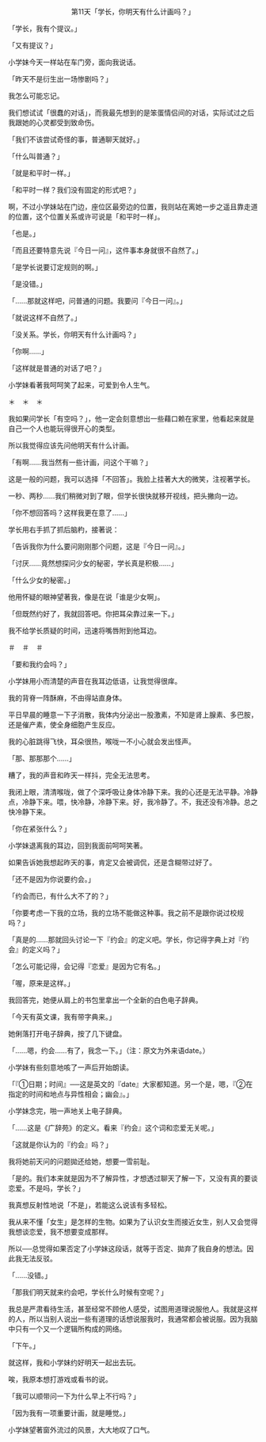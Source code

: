 <p align="center">第11天「学长，你明天有什么计画吗？」</p>

「学长，我有个提议。」

「又有提议？」

小学妹今天一样站在车门旁，面向我说话。

「昨天不是衍生出一场惨剧吗？」

我怎么可能忘记。

我们想试试「很蠢的对话」，而我最先想到的是笨蛋情侣间的对话，实际试过之后我跟她的心灵都受到致命伤。

「我们不该尝试奇怪的事，普通聊天就好。」

「什么叫普通？」

「就是和平时一样。」

「和平时一样？我们没有固定的形式吧？」

啊，不过小学妹站在门边，座位区最旁边的位置，我则站在离她一步之遥且靠走道的位置，这个位置关系或许可说是「和平时一样」。

「也是。」

「而且还要特意先说『今日一问』，这件事本身就很不自然了。」

「是学长说要订定规则的啊。」

「是没错。」

「……那就这样吧，问普通的问题。我要问『今日一问』。」

「就说这样不自然了。」

「没关系。学长，你明天有什么计画吗？」

「你啊……」

「这样就是普通的对话了吧？」

小学妹看著我呵呵笑了起来，可爱到令人生气。

＊　＊　＊

我如果问学长「有空吗？」，他一定会刻意想出一些藉口赖在家里，他看起来就是自己一个人也能玩得很开心的类型。

所以我觉得应该先问他明天有什么计画。

「有啊……我当然有一些计画，问这个干嘛？」

这是一般的问题，我可以选择「不回答」。我脸上挂著大大的微笑，注视著学长。

一秒、两秒……我们稍微对到了眼，但学长很快就移开视线，把头撇向一边。

「你不想回答吗？这样我更在意了……」

学长用右手抓了抓后脑杓，接著说：

「告诉我你为什么要问刚刚那个问题，这是『今日一问』。」

「讨厌……竟然想探问少女的秘密，学长真是积极……」

「什么少女的秘密。」

他用怀疑的眼神望著我，像是在说「谁是少女啊」。

「但既然约好了，我就回答吧。你把耳朵靠过来一下。」

我不给学长质疑的时间，迅速将嘴唇附到他耳边。

＃　＃　＃

「要和我约会吗？」

小学妹用小而清楚的声音在我耳边低语，让我觉得很痒。

我的背脊一阵酥麻，不由得站直身体。

平日早晨的睡意一下子消散，我体内分泌出一股激素，不知是肾上腺素、多巴胺，还是催产素，使全身细胞产生反应。

我的心脏跳得飞快，耳朵很热，喉咙一不小心就会发出怪声。

「那、那那那个……」

糟了，我的声音和昨天一样抖，完全无法思考。

我闭上眼，清清喉咙，做了个深呼吸让身体冷静下来。我的心还是无法平静。冷静点，冷静下来。喂，快冷静，冷静下来。好，我冷静了。不，我还没有冷静。总之快冷静下来。

「你在紧张什么？」

小学妹退离我的耳边，回到我面前呵呵笑著。

如果告诉她我想起昨天的事，肯定又会被调侃，还是含糊带过好了。

「还不是因为你说要约会。」

「约会而已，有什么大不了的？」

「你要考虑一下我的立场，我的立场不能做这种事。我之前不是跟你说过校规吗？」

「真是的……那就回头讨论一下『约会』的定义吧。学长，你记得字典上对『约会』的定义吗？」

「怎么可能记得，会记得『恋爱』是因为它有名。」

「喔，原来是这样。」

我回答完，她便从肩上的书包里拿出一个全新的白色电子辞典。

「今天有英文课，我有带字典来。」

她俐落打开电子辞典，按了几下键盘。

「……嗯，约会……有了，我念一下。」（注：原文为外来语date。）

小学妹有些刻意地咳了一声后开始朗读。

「『①日期；时间』──这是英文的『date』大家都知道。另一个是，嗯，『②在指定的时间和地点与异性相会；幽会』。」

小学妹念完，啪一声地关上电子辞典。

「……这是《广辞苑》的定义。看来『约会』这个词和恋爱无关呢。」

「这就是你认为的『约会』吗？」

我将她前天问的问题拋还给她，想要一雪前耻。

「是的。我们本来就是因为不了解异性，才想透过聊天了解一下，又没有真的要谈恋爱。不是吗，学长？」

我真想反射性地说「不是」，若能这么说该有多轻松。

我从来不懂「女生」是怎样的生物。如果为了认识女生而接近女生，别人又会觉得我想谈恋爱，我不想要变成那样。

所以──总觉得如果否定了小学妹这段话，就等于否定、拋弃了我自身的想法。因此我无法反驳。

「……没错。」

「那我们明天就来约会吧，学长什么时候有空呢？」

我总是严肃看待生活，甚至经常不顾他人感受，试图用道理说服他人。我就是这样的人，所以当别人说出一些有道理的话想说服我时，我通常都会被说服。因为我脑中只有一个又一个逻辑所构成的网络。

「下午。」

就这样，我和小学妹约好明天一起出去玩。

唉，我原本想打游戏或看书的说。

「我可以顺带问一下为什么早上不行吗？」

「因为我有一项重要计画，就是睡觉。」

小学妹望著窗外流过的风景，大大地叹了口气。

